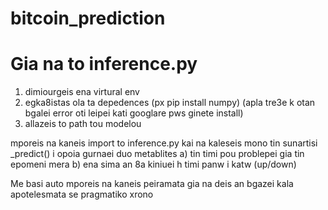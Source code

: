 # bitcoin_prediction

# Gia na to inference.py

1) dimiourgeis ena virtural env 
2) egka8istas ola ta depedences (px pip install numpy) 
(apla tre3e k otan bgalei error oti leipei kati googlare pws ginete install)
4) allazeis to path tou modelou 

mporeis na kaneis import to inference.py kai na kaleseis mono tin sunartisi _predict() i opoia gurnaei duo metablites
a) tin timi pou problepei gia tin epomeni mera
b) ena sima an 8a kiniuei h timi panw i katw (up/down)

Me basi auto mporeis na kaneis peiramata gia na deis an bgazei kala apotelesmata se pragmatiko xrono
